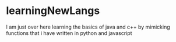 # learningNewLangs

I am just over here learning the basics of java and c++ by mimicking functions that i have written in python and javascript
